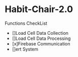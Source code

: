 # Habit-Chair-2.0
Functions CheckList
- []Load Cell Data Collection
- []Load Cell Data Processing
- [x]Firebase Communication
- []ert System

